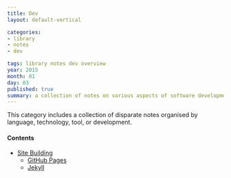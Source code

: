 ```yaml
---
title: Dev
layout: default-vertical

categories:
- library
- notes
- dev

tags: library notes dev overview
year: 2015
month: 01
day: 03
published: true
summary: a collection of notes on various aspects of software development
---
```


This category includes a collection of disparate notes organised by language, technology, tool, or development.

#### Contents
* [Site Building](site-building)
  * [GitHub Pages](site-building/github-pages)
  * [Jekyll](site-building/jekyll)

